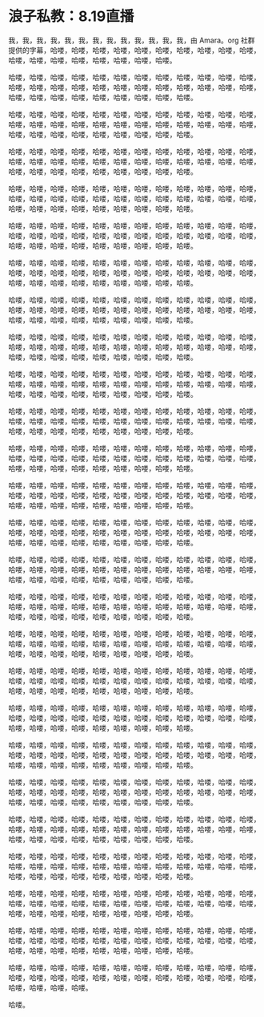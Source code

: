 # 浪子私教：8.19直播

我，我，我，我，我，我，我，我，我，我，我，我，我，由 Amara。org 社群提供的字幕，哈喽，哈喽，哈喽，哈喽，哈喽，哈喽，哈喽，哈喽，哈喽，哈喽，哈喽，哈喽，哈喽，哈喽，哈喽，哈喽，哈喽，哈喽。

哈喽，哈喽，哈喽，哈喽，哈喽，哈喽，哈喽，哈喽，哈喽，哈喽，哈喽，哈喽，哈喽，哈喽，哈喽，哈喽，哈喽，哈喽，哈喽，哈喽，哈喽，哈喽，哈喽，哈喽，哈喽，哈喽，哈喽，哈喽，哈喽，哈喽，哈喽，哈喽，哈喽。

哈喽，哈喽，哈喽，哈喽，哈喽，哈喽，哈喽，哈喽，哈喽，哈喽，哈喽，哈喽，哈喽，哈喽，哈喽，哈喽，哈喽，哈喽，哈喽，哈喽，哈喽，哈喽，哈喽，哈喽，哈喽，哈喽，哈喽，哈喽，哈喽，哈喽，哈喽，哈喽，哈喽。

哈喽，哈喽，哈喽，哈喽，哈喽，哈喽，哈喽，哈喽，哈喽，哈喽，哈喽，哈喽，哈喽，哈喽，哈喽，哈喽，哈喽，哈喽，哈喽，哈喽，哈喽，哈喽，哈喽，哈喽，哈喽，哈喽，哈喽，哈喽，哈喽，哈喽，哈喽，哈喽，哈喽。

哈喽，哈喽，哈喽，哈喽，哈喽，哈喽，哈喽，哈喽，哈喽，哈喽，哈喽，哈喽，哈喽，哈喽，哈喽，哈喽，哈喽，哈喽，哈喽，哈喽，哈喽，哈喽，哈喽，哈喽，哈喽，哈喽，哈喽，哈喽，哈喽，哈喽，哈喽，哈喽，哈喽。

哈喽，哈喽，哈喽，哈喽，哈喽，哈喽，哈喽，哈喽，哈喽，哈喽，哈喽，哈喽，哈喽，哈喽，哈喽，哈喽，哈喽，哈喽，哈喽，哈喽，哈喽，哈喽，哈喽，哈喽，哈喽，哈喽，哈喽，哈喽，哈喽，哈喽，哈喽，哈喽，哈喽。

哈喽，哈喽，哈喽，哈喽，哈喽，哈喽，哈喽，哈喽，哈喽，哈喽，哈喽，哈喽，哈喽，哈喽，哈喽，哈喽，哈喽，哈喽，哈喽，哈喽，哈喽，哈喽，哈喽，哈喽，哈喽，哈喽，哈喽，哈喽，哈喽，哈喽，哈喽，哈喽，哈喽。

哈喽，哈喽，哈喽，哈喽，哈喽，哈喽，哈喽，哈喽，哈喽，哈喽，哈喽，哈喽，哈喽，哈喽，哈喽，哈喽，哈喽，哈喽，哈喽，哈喽，哈喽，哈喽，哈喽，哈喽，哈喽，哈喽，哈喽，哈喽，哈喽，哈喽，哈喽，哈喽，哈喽。

哈喽，哈喽，哈喽，哈喽，哈喽，哈喽，哈喽，哈喽，哈喽，哈喽，哈喽，哈喽，哈喽，哈喽，哈喽，哈喽，哈喽，哈喽，哈喽，哈喽，哈喽，哈喽，哈喽，哈喽，哈喽，哈喽，哈喽，哈喽，哈喽，哈喽，哈喽，哈喽，哈喽。

哈喽，哈喽，哈喽，哈喽，哈喽，哈喽，哈喽，哈喽，哈喽，哈喽，哈喽，哈喽，哈喽，哈喽，哈喽，哈喽，哈喽，哈喽，哈喽，哈喽，哈喽，哈喽，哈喽，哈喽，哈喽，哈喽，哈喽，哈喽，哈喽，哈喽，哈喽，哈喽，哈喽。

哈喽，哈喽，哈喽，哈喽，哈喽，哈喽，哈喽，哈喽，哈喽，哈喽，哈喽，哈喽，哈喽，哈喽，哈喽，哈喽，哈喽，哈喽，哈喽，哈喽，哈喽，哈喽，哈喽，哈喽，哈喽，哈喽，哈喽，哈喽，哈喽，哈喽，哈喽，哈喽，哈喽。

哈喽，哈喽，哈喽，哈喽，哈喽，哈喽，哈喽，哈喽，哈喽，哈喽，哈喽，哈喽，哈喽，哈喽，哈喽，哈喽，哈喽，哈喽，哈喽，哈喽，哈喽，哈喽，哈喽，哈喽，哈喽，哈喽，哈喽，哈喽，哈喽，哈喽，哈喽，哈喽，哈喽。

哈喽，哈喽，哈喽，哈喽，哈喽，哈喽，哈喽，哈喽，哈喽，哈喽，哈喽，哈喽，哈喽，哈喽，哈喽，哈喽，哈喽，哈喽，哈喽，哈喽，哈喽，哈喽，哈喽，哈喽，哈喽，哈喽，哈喽，哈喽，哈喽，哈喽，哈喽，哈喽，哈喽。

哈喽，哈喽，哈喽，哈喽，哈喽，哈喽，哈喽，哈喽，哈喽，哈喽，哈喽，哈喽，哈喽，哈喽，哈喽，哈喽，哈喽，哈喽，哈喽，哈喽，哈喽，哈喽，哈喽，哈喽，哈喽，哈喽，哈喽，哈喽，哈喽，哈喽，哈喽，哈喽，哈喽。

哈喽，哈喽，哈喽，哈喽，哈喽，哈喽，哈喽，哈喽，哈喽，哈喽，哈喽，哈喽，哈喽，哈喽，哈喽，哈喽，哈喽，哈喽，哈喽，哈喽，哈喽，哈喽，哈喽，哈喽，哈喽，哈喽，哈喽，哈喽，哈喽，哈喽，哈喽，哈喽，哈喽。

哈喽，哈喽，哈喽，哈喽，哈喽，哈喽，哈喽，哈喽，哈喽，哈喽，哈喽，哈喽，哈喽，哈喽，哈喽，哈喽，哈喽，哈喽，哈喽，哈喽，哈喽，哈喽，哈喽，哈喽，哈喽，哈喽，哈喽，哈喽，哈喽，哈喽，哈喽，哈喽，哈喽。

哈喽，哈喽，哈喽，哈喽，哈喽，哈喽，哈喽，哈喽，哈喽，哈喽，哈喽，哈喽，哈喽，哈喽，哈喽，哈喽，哈喽，哈喽，哈喽，哈喽，哈喽，哈喽，哈喽，哈喽，哈喽，哈喽，哈喽，哈喽，哈喽，哈喽，哈喽，哈喽，哈喽。

哈喽，哈喽，哈喽，哈喽，哈喽，哈喽，哈喽，哈喽，哈喽，哈喽，哈喽，哈喽，哈喽，哈喽，哈喽，哈喽，哈喽，哈喽，哈喽，哈喽，哈喽，哈喽，哈喽，哈喽，哈喽，哈喽，哈喽，哈喽，哈喽，哈喽，哈喽，哈喽，哈喽。

哈喽，哈喽，哈喽，哈喽，哈喽，哈喽，哈喽，哈喽，哈喽，哈喽，哈喽，哈喽，哈喽，哈喽，哈喽，哈喽，哈喽，哈喽，哈喽，哈喽，哈喽，哈喽，哈喽，哈喽，哈喽，哈喽，哈喽，哈喽，哈喽，哈喽，哈喽，哈喽，哈喽。

哈喽，哈喽，哈喽，哈喽，哈喽，哈喽，哈喽，哈喽，哈喽，哈喽，哈喽，哈喽，哈喽，哈喽，哈喽，哈喽，哈喽，哈喽，哈喽，哈喽，哈喽，哈喽，哈喽，哈喽，哈喽，哈喽，哈喽，哈喽，哈喽，哈喽，哈喽，哈喽，哈喽。

哈喽，哈喽，哈喽，哈喽，哈喽，哈喽，哈喽，哈喽，哈喽，哈喽，哈喽，哈喽，哈喽，哈喽，哈喽，哈喽，哈喽，哈喽，哈喽，哈喽，哈喽，哈喽，哈喽，哈喽，哈喽，哈喽，哈喽，哈喽，哈喽，哈喽，哈喽，哈喽，哈喽。

哈喽，哈喽，哈喽，哈喽，哈喽，哈喽，哈喽，哈喽，哈喽，哈喽，哈喽，哈喽，哈喽，哈喽，哈喽，哈喽，哈喽，哈喽，哈喽，哈喽，哈喽，哈喽，哈喽，哈喽，哈喽，哈喽，哈喽，哈喽，哈喽，哈喽，哈喽，哈喽，哈喽。

哈喽，哈喽，哈喽，哈喽，哈喽，哈喽，哈喽，哈喽，哈喽，哈喽，哈喽，哈喽，哈喽，哈喽，哈喽，哈喽，哈喽，哈喽，哈喽，哈喽，哈喽，哈喽，哈喽，哈喽，哈喽，哈喽，哈喽，哈喽，哈喽，哈喽，哈喽，哈喽，哈喽。

哈喽，哈喽，哈喽，哈喽，哈喽，哈喽，哈喽，哈喽，哈喽，哈喽，哈喽，哈喽，哈喽，哈喽，哈喽，哈喽，哈喽，哈喽，哈喽，哈喽，哈喽，哈喽，哈喽，哈喽，哈喽，哈喽，哈喽，哈喽，哈喽，哈喽，哈喽，哈喽，哈喽。

哈喽，哈喽，哈喽，哈喽，哈喽，哈喽，哈喽，哈喽，哈喽，哈喽，哈喽，哈喽，哈喽，哈喽，哈喽，哈喽，哈喽，哈喽，哈喽，哈喽，哈喽，哈喽，哈喽，哈喽，哈喽，哈喽，哈喽，哈喽，哈喽，哈喽，哈喽，哈喽，哈喽。

哈喽，哈喽，哈喽，哈喽，哈喽，哈喽，哈喽，哈喽，哈喽，哈喽，哈喽，哈喽，哈喽，哈喽，哈喽，哈喽，哈喽，哈喽，哈喽，哈喽，哈喽，哈喽，哈喽，哈喽，哈喽，哈喽，哈喽，哈喽。

哈喽。